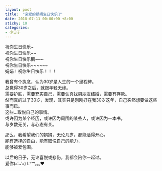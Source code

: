 ```yaml
---
layout: post
title:  "亲爱的娟娟生日快乐🎂"
date: 2018-07-11 00:00:00 +8:00
sticky: 10
categories: 
- 小日子
---
```


祝你生日快乐~  
祝你生日快乐~~  
祝你生日快乐鹅~~~  
祝你生日快乐~~~~~~  
娟娟！祝你生日快乐！！！  

我曾有个执念，认为30岁是人生的一个里程碑。  
总觉得30岁之后，就跟年轻无缘。  
需要护肤，需要充实自己，需要认真找男朋友结婚，需要有存款。  
然而真的过了30岁，发现，其实只是刚刚好在我30岁这年，自己突然想要做这些事而已。  
这些...取悦自己的事情。  
或许因为某个经历，或许因为周围的某些人，或许因为一本书，  
与岁数无关，与心态有关。  

那么，我希望我们的娟娟，无论几岁，都能活得开心。  
能有选择的自由，能有取悦自己的能力，  
能够被爱包围。  

以后的日子，无论喜悦或悲伤，我都会陪你一起过。  
爱你(๑′ᴗ‵๑) Lᵒᵛᵉᵧₒᵤ❤  

